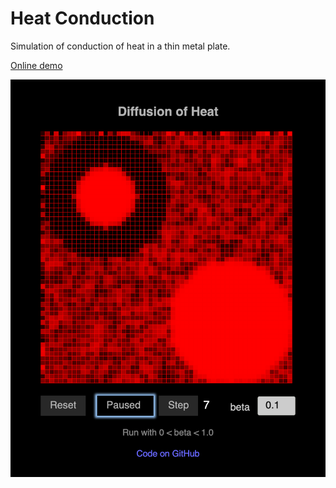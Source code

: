 # Heat Conduction

Simulation of conduction of heat in a thin metal plate.

[Online demo](https://jxxcarlson.github.io/app/heat-model.html)

![Image](HeatEq.png)